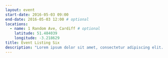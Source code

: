 ```yaml
---
layout: event
start-date: 2016-05-03 09:00
end-date: 2016-05-03 12:00 # optional
locations:
  - name: 1 Random Ave, Cardiff # optional
    latitude: 51.484039
    longitude: -3.218629
title: Event Listing Six
description: "Lorem ipsum dolor sit amet, consectetur adipiscing elit. Donec a diam lectus. Sed sit amet ipsum mauris. Maecenas congue ligula ac quam viverra nec consectetur ante hendrerit. Donec et mollis dolor."
---
```

